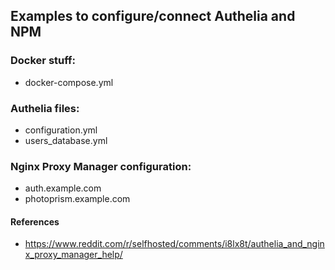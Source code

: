 ## Examples to configure/connect Authelia and NPM


### Docker stuff:
- docker-compose.yml

### Authelia files:
- configuration.yml
- users_database.yml

### Nginx Proxy Manager configuration:
- auth.example.com
- photoprism.example.com

#### References
- https://www.reddit.com/r/selfhosted/comments/i8lx8t/authelia_and_nginx_proxy_manager_help/
